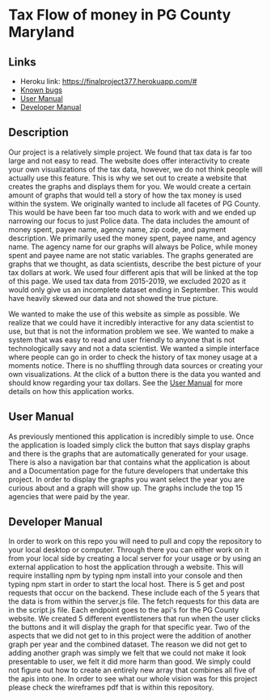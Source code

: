 
# Tax Flow of money in PG County Maryland
## Links
  - Heroku link: https://finalproject377.herokuapp.com/#
  - [Known bugs](#known-bugs)
  - [User Manual](#user-manual)
  - [Developer Manual](#developer-manual)
  
  
## Description
  Our project is a relatively simple project. We found that tax data is far too large and not easy to read. The website does offer interactivity to create your own visualizations of the tax data, however, we do not think people will actually use this feature. This is why we set out to create a website that creates the graphs and displays them for you. We would create a certain amount of graphs that would tell a story of how the tax money is used within the system. We originally wanted to include all facetes of PG County. This would be have been far too much data to work with and we ended up narrowing our focus to just Police data. The data includes the amount of money spent, payee name, agency name, zip code, and payment description. We primarily used the money spent, payee name, and agency name. The agency name for our graphs will always be Police, while money spent and payee name are not static variables. The graphs generated are graphs that we thought, as data scientists, describe the best picture of your tax dollars at work. We used four different apis that will be linked at the top of this page. We used tax data from 2015-2019, we excluded 2020 as it would only give us an incomplete dataset ending in September. This would have heavily skewed our data and not showed the true picture. 
  
  We wanted to make the use of this website as simple as possible. We realize that we could have it incredibly interactive for any data scientist to use, but that is not the information problem we see. We wanted to make a system that was easy to read and user friendly to anyone that is not technologically savy and not a data scientist. We wanted a simple interface where people can go in order to check the history of tax money usage at a moments notice. There is no shuffling through data sources or creating your own visualizations. At the click of a button there is the data you wanted and should know regarding your tax dollars. See the [User Manual](#user-manual) for more details on how this application works. 


  
## User Manual
  As previously mentioned this application is incredibly simple to use. Once the application is loaded simply click the button that says display graphs and there is the graphs that are automatically generated for your usage. There is also a navigation bar that contains what the application is about and a Documentation page for the future developers that undertake this project.
  In order to display the graphs you want select the year you are curious about and a graph will show up. The graphs include the top 15 agencies that were paid by the year.
  
  
  
## Developer Manual 
  In order to work on this repo you will need to pull and copy the repository to your local desktop or computer. Through there you can either work on it from your local side by creating a local server for your usage or by using an external application to host the application through a website. This will require installing npm by typing npm install into your console and then typing npm start in order to start the local host. 
  There is 5 get and post requests that occur on the backend. These include each of the 5 years that the data is from within the server.js file. The fetch requests for this data are in the script.js file. Each endpoint goes to the api's for the PG County website. We created 5 different eventlisteners that run when the user clicks the buttons and it will display the graph for that specific year. 
  Two of the aspects that we did not get to in this project were the addition of another graph per year and the combined dataset. The reason we did not get to adding another graph was simply we felt that we could not make it look presentable to user, we felt it did more harm than good. We simply could not figure out how to create an entirely new array that combines all five of the apis into one. In order to see what our whole vision was for this project please check the wireframes pdf that is within this repository. 

